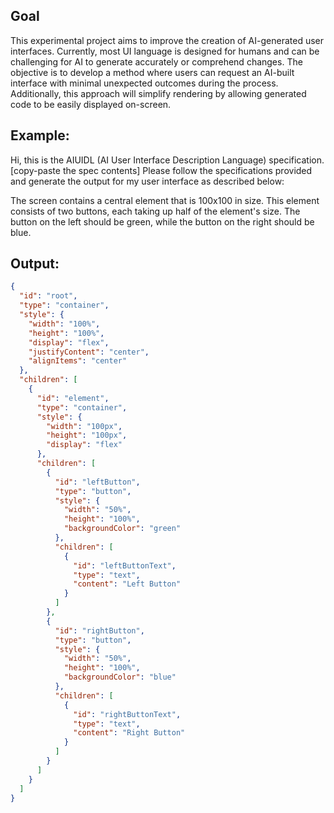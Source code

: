 ## Goal

This experimental project aims to improve the creation of AI-generated user interfaces. Currently, most UI language is designed for humans and can be challenging for AI to generate accurately or comprehend changes. The objective is to develop a method where users can request an AI-built interface with minimal unexpected outcomes during the process. Additionally, this approach will simplify rendering by allowing generated code to be easily displayed on-screen.

## Example:
Hi, this is the AIUIDL (AI User Interface Description Language) specification. [copy-paste the spec contents]
Please follow the specifications provided and generate the output for my user interface as described below:

The screen contains a central element that is 100x100 in size. This element consists of two buttons, each taking up half of the element's size. The button on the left should be green, while the button on the right should be blue.

## Output:
```json
{
  "id": "root",
  "type": "container",
  "style": {
    "width": "100%",
    "height": "100%",
    "display": "flex",
    "justifyContent": "center",
    "alignItems": "center"
  },
  "children": [
    {
      "id": "element",
      "type": "container",
      "style": {
        "width": "100px",
        "height": "100px",
        "display": "flex"
      },
      "children": [
        {
          "id": "leftButton",
          "type": "button",
          "style": {
            "width": "50%",
            "height": "100%",
            "backgroundColor": "green"
          },
          "children": [
            {
              "id": "leftButtonText",
              "type": "text",
              "content": "Left Button"
            }
          ]
        },
        {
          "id": "rightButton",
          "type": "button",
          "style": {
            "width": "50%",
            "height": "100%",
            "backgroundColor": "blue"
          },
          "children": [
            {
              "id": "rightButtonText",
              "type": "text",
              "content": "Right Button"
            }
          ]
        }
      ]
    }
  ]
}
```